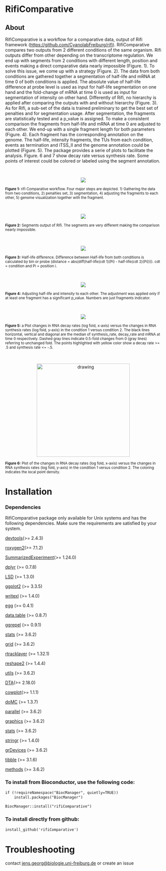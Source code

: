 # RifiComparative

## About

RifiComparative is a workflow for a comparative data, output of Rifi framework (<https://github.com/CyanolabFreiburg/rifi>). RifiComparative compares two outputs from 2 different conditions of the same organism. Rifi outputs differ from other depending on the transcriptome regulation. We end up with segments from 2 conditions with different length, position and events making a direct comparative data nearly impossible (Figure. 1). To solve this issue, we come up with a strategy (Figure. 2). The data from both conditions are gathered together a segmentation of half-life and mRNA at time 0 of both conditions is applied. The absolute value of half-life difference at probe level is used as input for half-life segmentation on one hand and the fold-change of mRNA at time 0 is used as input for segmentation of intensity on other hand. Differently of Rifi, no hierarchy is applied after comparing the outputs with and without hierarchy (Figure. 3). As for Rifi, a sub-set of the data is trained preliminary to get the best set of penalties and for segmentation usage. After segmentation, the fragments are statistically tested and a p_value is assigned. To make a consistent comparison the fragments from half-life and mRNA at time 0 are adjusted to each other. We end-up with a single fragment length for both parameters (Figure. 4). Each fragment has the corresponding annotation on the genome. The half-life, intensity fragments, the TUs from each condition, events as termination and iTSS_II and the genome annotation could be plotted (Figure. 5).
The package provides a serie of plots to facilitate the analysis. Figure. 6 and 7 show decay rate versus synthesis rate. Some points of interest could be colored or labeled using the segment annotation.

<br/> <p align="center"> <img src="https://github.com/CyanolabFreiburg/rifiComparative/blob/main/vignettes/rifiComparative_workflow.png"/> </p> <sub> <b>Figure 1:</b> rifi Comparative workflow. Four major steps are depicted. 1) Gathering the data from two conditions, 2) penalties set, 3) segmentation, 4) adjusting the fragments to each other, 5) genome visualization together with the fragment. </sub>

<br/> <p align="center"> <img src="https://github.com/CyanolabFreiburg/rifiComparative/blob/main/vignettes/Half-life_Fragments_two_conditions.png"/> </p>

<sub> <b>Figure 2:</b> Segments output of Rifi. The segments are very different making the comparison nearly impossible. </sub>

<br/> <p align="center"> <img src="https://github.com/CyanolabFreiburg/rifiComparative/blob/main/vignettes/Half-life_difference.png"/> </p>

<sub> <b> Figure 3:</b> Half-life difference. Difference between Half-life from both conditions is calculated by bin or probe (distance = abs(diff(half-life(cdt 1)(Pi) - half-life(cdt 2)(Pi)))). cdt = condition and Pi = position i. </sub>

<br/> <p align="center"> <img src="https://github.com/CyanolabFreiburg/rifiComparative/blob/main/vignettes/adjusting_fragments.png"/> </p>

<sub> <b> Figure 4:</b> Adjusting half-life and intensity to each other. The adjustment was applied only if at least one fragment has a significant p_value. Numbers are just fragments indicator.</sub>

<br/> <p align="center"> <img src="https://github.com/CyanolabFreiburg/rifiComparative/blob/main/vignettes/Decay_rate_vs_Synthesis_rate.png"/> </p>

<sub> <b> Figure 5:</b> a Plot changes in RNA decay rates (log fold, x-axis) versus the changes in RNA synthesis rates (log fold, y-axis) in the condition 1 versus condition 2. The black lines horizontal, vertical and diagonal are the median of synthesis_rate, decay_rate and mRNA at time 0 respectively. Dashed gray lines indicate 0.5-fold changes from 0 (gray lines) referring to unchanged fold. The points highlighted with yellow color show a decay rate \>= .5 and synthesis rate \<= -.5. </sub>

<br/> <p align="center"> <img src="https://github.com/CyanolabFreiburg/rifiComparative/blob/main/vignettes/heatscatter_Decay_rate_vs_Synthesis_rate.png" alt="drawing" width="300"/> </p> 

<sub> <b> Figure 6:</b> Plot of the changes in RNA decay rates (log fold, x-axis) versus the changes in RNA synthesis rates (log fold, y-axis) in the condition 1 versus condition 2. The coloring indicates the local point density. </sub>

# Installation

### Dependencies

RifiComparative package only available for Unix systems and has the following dependencies. Make sure the requirements are satisfied by your system.

[devtools](https://rdocumentation.org/packages/devtools/versions/2.4.3)(\>= 2.4.3)

[roxygen2](https://cran.r-project.org/web/packages/roxygen2/index.html)(\>= 7.1.2)

[SummarizedExperiment](https://bioconductor.org/packages/release/bioc/html/SummarizedExperiment.html)(\>= 1.24.0)

[dplyr](https://rdocumentation.org/packages/dplyr/versions/0.7.8) (\>= 0.7.8)

[LSD](https://www.rdocumentation.org/packages/ScottKnott/versions/1.3-0/) (\>= 1.3.0)

[ggplot2](https://ggplot2.tidyverse.org/) (\>= 3.3.5)

[writexl](https://www.rdocumentation.org/packages/writexl/versions/1.4.0/) (\>= 1.4.0)

[egg](https://www.rdocumentation.org/packages/scales/versions/0.4.1) (\>= 0.4.1)

[data.table](https://www.rdocumentation.org/packages/msSPChelpR/versions/0.8.7/) (\>= 0.8.7)

[ggrepel](https://www.rdocumentation.org/packages/ggrepel/versions/0.9.1/) (\>= 0.9.1)

[stats](https://rdocumentation.org/packages/stats/versions/3.6.2) (\>= 3.6.2)

[grid](https://www.rdocumentation.org/packages/graphics/versions/3.6.2/topics/grid) (\>= 3.6.2)

[rtracklayer](https://www.rdocumentation.org/packages/rtracklayer/versions/1.32.1) (\>= 1.32.1)

[reshape2](https://rdocumentation.org/packages/reshape2/versions/1.4.4) (\>= 1.4.4)

[utils](https://rdocumentation.org/packages/utils/versions/3.6.2) (\>= 3.6.2)

[DTA](https://rdocumentation.org/packages/DTA/versions/2.18.0)(\>= 2.18.0)

[cowplot](https://rdocumentation.org/packages/cowplot/versions/1.1.1)(\>= 1.1.1)

[doMC](https://cran.r-project.org/web/packages/doMC/index.html) (\>= 1.3.7)

[parallel](https://rdocumentation.org/packages/parallel/versions/3.6.2) (\>= 3.6.2)

[graphics](https://rdocumentation.org/packages/graphics/versions/3.6.2) (\>= 3.6.2)

[stats](https://rdocumentation.org/packages/stats/versions/3.6.2) (\>= 3.6.2)

[stringr](https://www.rdocumentation.org/packages/stringr/versions/1.4.0) (\>= 1.4.0)

[grDevices](https://rdocumentation.org/packages/grDevices/versions/3.6.2) (\>= 3.6.2)

[tibble](https://rdocumentation.org/packages/tibble/versions/3.1.6) (\>= 3.1.6)

[methods](https://rdocumentation.org/packages/methods/versions/3.6.2) (\>= 3.6.2)

### To install from Bioconductor, use the following code:

``` html
if (!requireNamespace("BiocManager", quietly=TRUE))
    install.packages("BiocManager")
    
BiocManager::install("rifiComparative")
```

### To install directly from github:

``` html
install_github('rifiComparative')
```

# Troubleshooting

contact [jens.georg\@biologie.uni-freiburg.de](mailto:jens.georg@biologie.uni-freiburg.de) or create an issue
